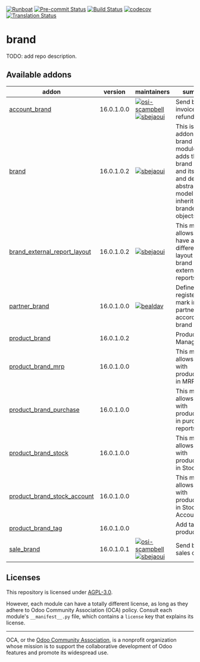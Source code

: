 
[![Runboat](https://img.shields.io/badge/runboat-Try%20me-875A7B.png)](https://runboat.odoo-community.org/builds?repo=OCA/brand&target_branch=16.0)
[![Pre-commit Status](https://github.com/OCA/brand/actions/workflows/pre-commit.yml/badge.svg?branch=16.0)](https://github.com/OCA/brand/actions/workflows/pre-commit.yml?query=branch%3A16.0)
[![Build Status](https://github.com/OCA/brand/actions/workflows/test.yml/badge.svg?branch=16.0)](https://github.com/OCA/brand/actions/workflows/test.yml?query=branch%3A16.0)
[![codecov](https://codecov.io/gh/OCA/brand/branch/16.0/graph/badge.svg)](https://codecov.io/gh/OCA/brand)
[![Translation Status](https://translation.odoo-community.org/widgets/brand-16-0/-/svg-badge.svg)](https://translation.odoo-community.org/engage/brand-16-0/?utm_source=widget)

<!-- /!\ do not modify above this line -->

# brand

TODO: add repo description.

<!-- /!\ do not modify below this line -->

<!-- prettier-ignore-start -->

[//]: # (addons)

Available addons
----------------
addon | version | maintainers | summary
--- | --- | --- | ---
[account_brand](account_brand/) | 16.0.1.0.0 | [![osi-scampbell](https://github.com/osi-scampbell.png?size=30px)](https://github.com/osi-scampbell) [![sbejaoui](https://github.com/sbejaoui.png?size=30px)](https://github.com/sbejaoui) | Send branded invoices and refunds
[brand](brand/) | 16.0.1.0.2 | [![sbejaoui](https://github.com/sbejaoui.png?size=30px)](https://github.com/sbejaoui) | This is a base addon for brand modules. It adds the brand object and its menu and define an abstract model to be inherited from branded objects
[brand_external_report_layout](brand_external_report_layout/) | 16.0.1.0.2 | [![sbejaoui](https://github.com/sbejaoui.png?size=30px)](https://github.com/sbejaoui) | This module allows you to have a different layout by brand for your external reports.
[partner_brand](partner_brand/) | 16.0.1.0.0 | [![bealdav](https://github.com/bealdav.png?size=30px)](https://github.com/bealdav) | Define registered mark in partners according to brand settings
[product_brand](product_brand/) | 16.0.1.0.2 |  | Product Brand Manager
[product_brand_mrp](product_brand_mrp/) | 16.0.1.0.0 |  | This module allows to work with product_brand in MRP.
[product_brand_purchase](product_brand_purchase/) | 16.0.1.0.0 |  | This module allows to work with product_brand in purchase reports.
[product_brand_stock](product_brand_stock/) | 16.0.1.0.0 |  | This module allows to work with product_brand in Stock.
[product_brand_stock_account](product_brand_stock_account/) | 16.0.1.0.0 |  | This module allows to work with product_brand in Stock Account.
[product_brand_tag](product_brand_tag/) | 16.0.1.0.0 |  | Add tags to product brand
[sale_brand](sale_brand/) | 16.0.1.0.1 | [![osi-scampbell](https://github.com/osi-scampbell.png?size=30px)](https://github.com/osi-scampbell) [![sbejaoui](https://github.com/sbejaoui.png?size=30px)](https://github.com/sbejaoui) | Send branded sales orders

[//]: # (end addons)

<!-- prettier-ignore-end -->

## Licenses

This repository is licensed under [AGPL-3.0](LICENSE).

However, each module can have a totally different license, as long as they adhere to Odoo Community Association (OCA)
policy. Consult each module's `__manifest__.py` file, which contains a `license` key
that explains its license.

----
OCA, or the [Odoo Community Association](http://odoo-community.org/), is a nonprofit
organization whose mission is to support the collaborative development of Odoo features
and promote its widespread use.

